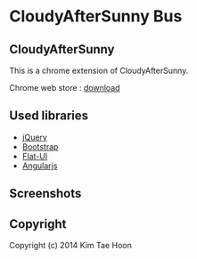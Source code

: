  CloudyAfterSunny Bus
=============

## CloudyAfterSunny ##

This is a chrome extension of CloudyAfterSunny.

Chrome web store : [download]()

## Used libraries ##

- [jQuery](http://jquery.com/)
- [Bootstrap](http://getbootstrap.com/)
- [Flat-UI](designmodo.github.io/Flat-UI/)
- [Angularjs](https://angularjs.org/)


## Screenshots ##



## Copyright ##

Copyright (c) 2014 Kim Tae Hoon
